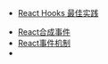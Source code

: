 * [React Hooks 最佳实践](https://juejin.cn/post/6844904165500518414)

+ [React合成事件](https://segmentfault.com/a/1190000038251163?utm_source=sf-similar-article)
+ [React事件机制](https://segmentfault.com/a/1190000018391074)
+ 

